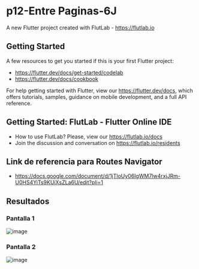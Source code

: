 # p12-Entre Paginas-6J

A new Flutter project created with FlutLab - https://flutlab.io

## Getting Started

A few resources to get you started if this is your first Flutter project:

- https://flutter.dev/docs/get-started/codelab
- https://flutter.dev/docs/cookbook

For help getting started with Flutter, view our
https://flutter.dev/docs, which offers tutorials,
samples, guidance on mobile development, and a full API reference.

## Getting Started: FlutLab - Flutter Online IDE

- How to use FlutLab? Please, view our https://flutlab.io/docs
- Join the discussion and conversation on https://flutlab.io/residents

## Link de referencia para Routes Navigator
- https://docs.google.com/document/d/1jTloUy06IgWM7lw4rxjJRm-U0HS4YiTs9KUiXsZLa6U/edit?pli=1

## Resultados
### Pantalla 1
![image](https://github.com/JaquelineGalindoHuitron/p12-RoutesNav-6J/assets/143548375/395b9e86-86a0-43ff-abd7-bce6956dbfe7)

### Pantalla 2
![image](https://github.com/JaquelineGalindoHuitron/p12-RoutesNav-6J/assets/143548375/79d99c85-bc3e-4403-92ba-3f50a22fac9e)
